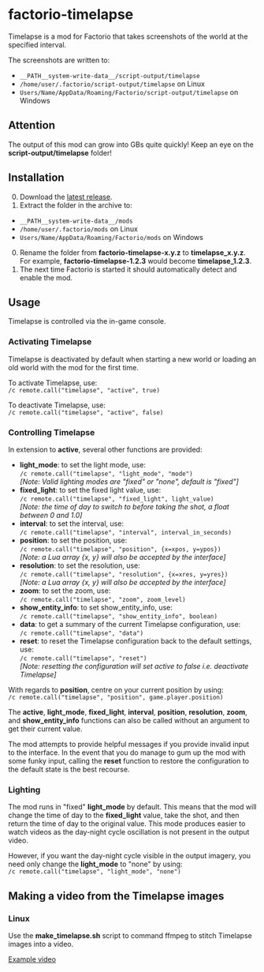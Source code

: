 # factorio-timelapse

Timelapse is a mod for Factorio that takes screenshots of the world at the specified interval.

The screenshots are written to:
* `__PATH__system-write-data__/script-output/timelapse`
* `/home/user/.factorio/script-output/timelapse` on Linux
* `Users/Name/AppData/Roaming/Factorio/script-output/timelapse` on Windows

## Attention
The output of this mod can grow into GBs quite quickly! Keep an eye on the **script-output/timelapse** folder!

## Installation
0. Download the [latest release](https://github.com/david-wm-sanders/factorio-timelapse/releases).
0. Extract the folder in the archive to:
  * `__PATH__system-write-data__/mods`
  * `/home/user/.factorio/mods` on Linux
  * `Users/Name/AppData/Roaming/Factorio/mods` on Windows
0. Rename the folder from **factorio-timelapse-x.y.z** to **timelapse_x.y.z**.  
   For example, **factorio-timelapse-1.2.3** would become **timelapse_1.2.3**.
0. The next time Factorio is started it should automatically detect and enable the mod.

## Usage
Timelapse is controlled via the in-game console.
### Activating Timelapse
Timelapse is deactivated by default when starting a new world or loading an old world with the mod for the first time.

To activate Timelapse, use:  
`/c remote.call("timelapse", "active", true)`

To deactivate Timelapse, use:  
`/c remote.call("timelapse", "active", false)`

### Controlling Timelapse
In extension to **active**, several other functions are provided:

* **light_mode**: to set the light mode, use:  
`/c remote.call("timelapse", "light_mode", "mode")`  
*[Note: Valid lighting modes are "fixed" or "none", default is "fixed"]*
* **fixed_light**: to set the fixed light value, use:  
`/c remote.call("timelapse", "fixed_light", light_value)`  
*[Note: the time of day to switch to before taking the shot, a float between 0 and 1.0]*
* **interval**: to set the interval, use:  
`/c remote.call("timelapse", "interval", interval_in_seconds)`
* **position**: to set the position, use:  
`/c remote.call("timelapse", "position", {x=xpos, y=ypos})`  
*[Note: a Lua array {x, y} will also be accepted by the interface]*
* **resolution**: to set the resolution, use:  
`/c remote.call("timelapse", "resolution", {x=xres, y=yres})`  
*[Note: a Lua array {x, y} will also be accepted by the interface]*
* **zoom**: to set the zoom, use:  
`/c remote.call("timelapse", "zoom", zoom_level)`
* **show_entity_info**: to set show_entity_info, use:  
`/c remote.call("timelapse", "show_entity_info", boolean)`
* **data**: to get a summary of the current Timelapse configuration, use:  
`/c remote.call("timelapse", "data")`
* **reset**: to reset the Timelapse configuration back to the default settings, use:  
`/c remote.call("timelapse", "reset")`  
*[Note: resetting the configuration will set active to false i.e. deactivate Timelapse]*

With regards to **position**, centre on your current position by using:  
`/c remote.call("timelapse", "position", game.player.position)`

The **active**, **light_mode**, **fixed_light**, **interval**, **position**, **resolution**, **zoom**, and **show_entity_info** functions can also be called without an argument to get their current value.

The mod attempts to provide helpful messages if you provide invalid input to the interface. In the event that you do manage to gum up the mod with some funky input, calling the **reset** function to restore the configuration to the default state is the best recourse.

### Lighting
The mod runs in "fixed" **light_mode** by default. This means that the mod will change the time of day to the **fixed_light** value, take the shot, and then return the time of day to the original value. This mode produces easier to watch videos as the day-night cycle oscillation is not present in the output video.

However, if you want the day-night cycle visible in the output imagery, you need only change the **light_mode** to "none" by using:  
`/c remote.call("timelapse", "light_mode", "none")`

## Making a video from the Timelapse images
### Linux
Use the **make_timelapse.sh** script to command ffmpeg to stitch Timelapse images into a video.

[Example video](https://www.youtube.com/watch?v=tAKy2vmT5AM)

